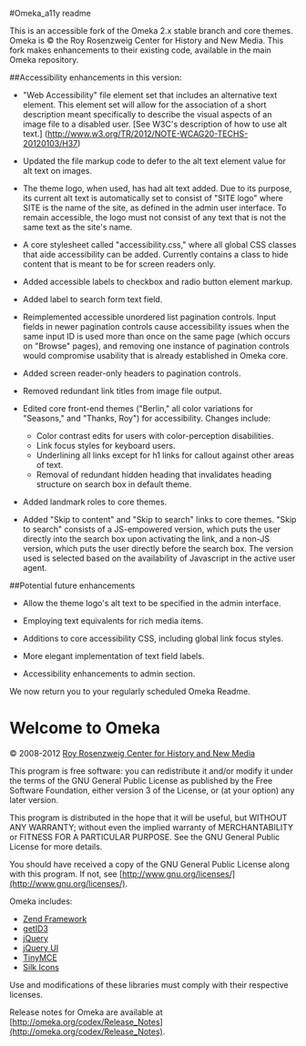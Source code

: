 #Omeka_a11y readme

This is an accessible fork of the Omeka 2.x stable branch and core themes. 
Omeka is &copy; the Roy Rosenzweig Center for History and New Media. This fork
makes enhancements to their existing code, available in the main Omeka 
repository.

##Accessibility enhancements in this version:
* "Web Accessibility" file element set that includes an alternative text element. This element set will allow for the association of a short
description meant specifically to describe the visual aspects of an image file to a disabled user.  [See W3C's description of how to use alt 
text.] (http://www.w3.org/TR/2012/NOTE-WCAG20-TECHS-20120103/H37)

* Updated the file markup code to defer to the alt text element value for alt text on images.

* The theme logo, when used, has had alt text added. Due to its purpose, its current alt text is automatically set to consist of "SITE logo"
where SITE is the name of the site, as defined in the admin user interface. To remain accessible, the logo must not consist of any text that
is not the same text as the site's name.

* A core stylesheet called "accessibility.css," where all global CSS classes that aide accessibility can be added. Currently contains a class
to hide content that is meant to be for screen readers only.

* Added accessible labels to checkbox and radio button element markup. 

* Added label to search form text field.

* Reimplemented accessible unordered list pagination controls.  Input fields in newer pagination controls cause accessibility issues when the
same input ID is used more than once on the same page (which occurs on "Browse" pages), and removing one instance of pagination controls
would compromise usability that is already established in Omeka core.

* Added screen reader-only headers to pagination controls.

* Removed redundant link titles from image file output.

* Edited core front-end themes ("Berlin," all color variations for "Seasons," and "Thanks, Roy") for accessibility.  Changes include:
	* Color contrast edits for users with color-perception disabilities.
	* Link focus styles for keyboard users.
	* Underlining all links except for h1 links for callout against other areas of text.
	* Removal of redundant hidden heading that invalidates heading structure on search box in default theme.

* Added landmark roles to core themes.

* Added "Skip to content" and "Skip to search" links to core themes.  "Skip to search" consists of a JS-empowered
version, which puts the user directly into the search box upon activating the link, and a non-JS version, which
puts the user directly before the search box. The version used is selected based on the availability of
Javascript in the active user agent.

##Potential future enhancements

* Allow the theme logo's alt text to be specified in the admin interface.

* Employing text equivalents for rich media items.

* Additions to core accessibility CSS, including global link focus styles.

* More elegant implementation of text field labels. 

* Accessibility enhancements to admin section.


We now return you to your regularly scheduled Omeka Readme.


# Welcome to Omeka

&copy; 2008-2012 [Roy Rosenzweig Center for History and New Media](http://chnm.gmu.edu/)

This program is free software: you can redistribute it and/or modify it under 
the terms of the GNU General Public License as published by the Free Software 
Foundation, either version 3 of the License, or (at your option) any later
version.

This program is distributed in the hope that it will be useful, but WITHOUT ANY
WARRANTY; without even the implied warranty of MERCHANTABILITY or FITNESS FOR A
PARTICULAR PURPOSE. See the GNU General Public License for more details.

You should have received a copy of the GNU General Public License along with
this program. If not, see [http://www.gnu.org/licenses/](http://www.gnu.org/licenses/).

Omeka includes:

* [Zend Framework](http://framework.zend.com)
* [getID3](http://getid3.sourceforge.net)
* [jQuery](http://jquery.com)
* [jQuery UI](http://jqueryui.com)
* [TinyMCE](http://tinymce.moxiecode.com)
* [Silk Icons](http://www.famfamfam.com/lab/icons/silk/)

Use and modifications of these libraries must comply with their respective 
licenses.

Release notes for Omeka are available at
[http://omeka.org/codex/Release_Notes](http://omeka.org/codex/Release_Notes).
